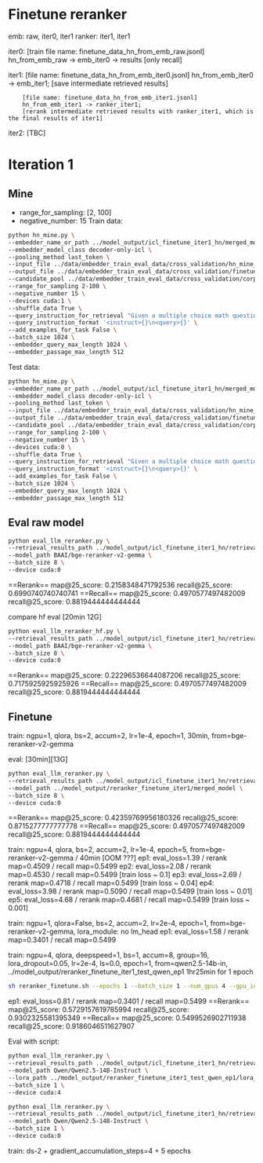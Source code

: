 # Finetune reranker

emb: raw, iter0, iter1
ranker: iter1, iter1

iter0:  [train file name: finetune_data_hn_from_emb_raw.jsonl]
        hn_from_emb_raw -> emb_iter0 -> results [only recall] 
        
iter1:  [file name: finetune_data_hn_from_emb_iter0.jsonl]
        hn_from_emb_iter0 -> emb_iter1; [save intermediate retrieved results]

        [file name: finetune_data_hn_from_emb_iter1.jsonl]
        hn_from_emb_iter1 -> ranker_iter1; 
        [rerank intermediate retrieved results with ranker_iter1, which is the final results of iter1]
        
iter2:  [TBC]

# Iteration 1

## Mine 
* range_for_sampling: [2, 100]
* negative_number: 15
Train data:
```bash
python hn_mine.py \
--embedder_name_or_path ../model_output/icl_finetune_iter1_hn/merged_model_lora_epoch_2 \
--embedder_model_class decoder-only-icl \
--pooling_method last_token \
--input_file ../data/embedder_train_eval_data/cross_validation/hn_mine_input.jsonl \
--output_file ../data/embedder_train_eval_data/cross_validation/finetune_data_hn_from_emb_iter1.jsonl \
--candidate_pool ../data/embedder_train_eval_data/cross_validation/corpus.jsonl \
--range_for_sampling 2-100 \
--negative_number 15 \
--devices cuda:1 \
--shuffle_data True \
--query_instruction_for_retrieval "Given a multiple choice math question and a student's incorrect answer choice, identify and retrieve the specific mathematical misconception or error in the student's thinking that led to this wrong answer." \
--query_instruction_format '<instruct>{}\n<query>{}' \
--add_examples_for_task False \
--batch_size 1024 \
--embedder_query_max_length 1024 \
--embedder_passage_max_length 512
```
Test data:
```bash
python hn_mine.py \
--embedder_name_or_path ../model_output/icl_finetune_iter1_hn/merged_model_lora_epoch_2 \
--embedder_model_class decoder-only-icl \
--pooling_method last_token \
--input_file ../data/embedder_train_eval_data/cross_validation/hn_mine_test_input.jsonl \
--output_file ../data/embedder_train_eval_data/cross_validation/finetune_data_hn_from_emb_iter1_test.jsonl \
--candidate_pool ../data/embedder_train_eval_data/cross_validation/corpus.jsonl \
--range_for_sampling 2-100 \
--negative_number 15 \
--devices cuda:0 \
--shuffle_data True \
--query_instruction_for_retrieval "Given a multiple choice math question and a student's incorrect answer choice, identify and retrieve the specific mathematical misconception or error in the student's thinking that led to this wrong answer." \
--query_instruction_format '<instruct>{}\n<query>{}' \
--add_examples_for_task False \
--batch_size 1024 \
--embedder_query_max_length 1024 \
--embedder_passage_max_length 512
```
## Eval raw model
```bash
python eval_llm_reranker.py \
--retrieval_results_path ../model_output/icl_finetune_iter1_hn/retrieval_results.jsonl \
--model_path BAAI/bge-reranker-v2-gemma \
--batch_size 8 \
--device cuda:0
```
==Rerank==
map@25_score: 0.2158348471792536
recall@25_score: 0.6990740740740741
==Recall==
map@25_score: 0.4970577497482009
recall@25_score: 0.8819444444444444

compare hf eval [20min 12G]
```bash
python eval_llm_reranker_hf.py \
--retrieval_results_path ../model_output/icl_finetune_iter1_hn/retrieval_results.jsonl \
--model_path BAAI/bge-reranker-v2-gemma \
--batch_size 8 \
--device cuda:0
```
==Rerank==
map@25_score: 0.22296536644087206
recall@25_score: 0.7175925925925926
==Recall==
map@25_score: 0.4970577497482009
recall@25_score: 0.8819444444444444

## Finetune

train:
ngpu=1, qlora, bs=2, accum=2, lr=1e-4, epoch=1, 30min, from=bge-reranker-v2-gemma

eval: [30min][13G]
```bash
python eval_llm_reranker.py \
--retrieval_results_path ../model_output/icl_finetune_iter1_hn/retrieval_results.jsonl \
--model_path ../model_output/reranker_finetune_iter1/merged_model \
--batch_size 8 \
--device cuda:0
```
==Rerank==
map@25_score: 0.42359769956180326
recall@25_score: 0.8715277777777778
==Recall==
map@25_score: 0.4970577497482009
recall@25_score: 0.8819444444444444

train:
ngpu=4, qlora, bs=2, accum=2, lr=1e-4, epoch=5, from=bge-reranker-v2-gemma / 40min [OOM ???]
ep1: eval_loss=1.39 / rerank map=0.4509 / recall map=0.5499
ep2: eval_loss=2.08 / rerank map=0.4530 / recall map=0.5499 [train loss ~ 0.1]
ep3: eval_loss=2.69 / rerank map=0.4718 / recall map=0.5499 [train loss ~ 0.04]
ep4: eval_loss=3.98 / rerank map=0.5090 / recall map=0.5499 [train loss ~ 0.01]
ep5: eval_loss=4.68 / rerank map=0.4681 / recall map=0.5499 [train loss ~ 0.001]

<!-- UserWarning: Model with `tie_word_embeddings=True` and the tied_target_modules=['lm_head'] are part of the adapter. This can lead to complications. You can opt to merge the adapter after cloning the weights (to untie the embeddings). You can untie the embeddings by loading the model with `tie_word_embeddings=False`. For example:
```python
from transformers import AutoModelForCausalLM

# Load original tied model
model = AutoModelForCausalLM.from_pretrained("google/gemma-2-2b-it", tie_word_embeddings=False)

# Set the randomly initialized lm_head to the previously tied embeddings
model.lm_head.weight.data = model.model.embed_tokens.weight.data.clone()

# Save the untied model
untied_model_dir = "dir/for/untied/model"
model.save_pretrained(untied_model_dir)
model.config.save_pretrained(untied_model_dir)

# Now use the original model but in untied format
model = AutoModelForCausalLM.from_pretrained(untied_model_dir)
```

  warnings.warn( -->

train:
ngpu=1, qlora=False, bs=2, accum=2, lr=2e-4, epoch=1, from=bge-reranker-v2-gemma, lora_module: no lm_head
ep1: eval_loss=1.58 / rerank map=0.3401 / recall map=0.5499

train:
ngpu=4, qlora, deepspeed=1, bs=1, accum=8, group=16, lora_dropout=0.05, lr=2e-4, ls=0.0, epoch=1, from=qwen2.5-14b-in, ../model_output/reranker_finetune_iter1_test_qwen_ep1
1hr25min for 1 epoch
```bash
sh reranker_finetune.sh --epochs 1 --batch_size 1 --num_gpus 4 --gpu_ids "0,1,2,3"
```
ep1: eval_loss=0.81 / rerank map=0.3401 / recall map=0.5499
==Rerank==
map@25_score: 0.5729157619785994
recall@25_score: 0.9302325581395349
==Recall==
map@25_score: 0.5499526902711938
recall@25_score: 0.9186046511627907

Eval with script:
```bash
python eval_llm_reranker.py \
--retrieval_results_path ../model_output/icl_finetune_iter1_hn/retrieval_results.jsonl \
--model_path Qwen/Qwen2.5-14B-Instruct \
--lora_path ../model_output/reranker_finetune_iter1_test_qwen_ep1/lora_epoch_0 \
--batch_size 1 \
--device cuda:4
```
```bash
python eval_llm_reranker.py \
--retrieval_results_path ../model_output/icl_finetune_iter1_hn/retrieval_results.jsonl \
--model_path Qwen/Qwen2.5-14B-Instruct \
--batch_size 1 \
--device cuda:0
```

train: ds-2 + gradient_accumulation_steps=4 + 5 epochs
